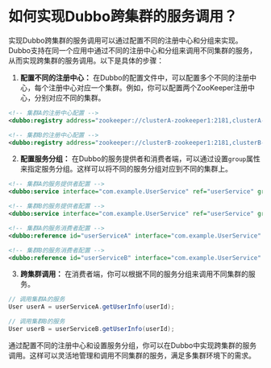 # 如何实现Dubbo跨集群的服务调用？

实现Dubbo跨集群的服务调用可以通过配置不同的注册中心和分组来实现。Dubbo支持在同一个应用中通过不同的注册中心和分组来调用不同集群的服务，从而实现跨集群的服务调用。以下是具体的步骤：

1. **配置不同的注册中心：** 在Dubbo的配置文件中，可以配置多个不同的注册中心，每个注册中心对应一个集群。例如，你可以配置两个ZooKeeper注册中心，分别对应不同的集群。

```xml
<!-- 集群A的注册中心配置 -->
<dubbo:registry address="zookeeper://clusterA-zookeeper1:2181,clusterA-zookeeper2:2181" />

<!-- 集群B的注册中心配置 -->
<dubbo:registry address="zookeeper://clusterB-zookeeper1:2181,clusterB-zookeeper2:2181" />
```

2. **配置服务分组：** 在Dubbo的服务提供者和消费者端，可以通过设置`group`属性来指定服务分组。这样可以将不同的服务分组对应到不同的集群上。

```xml
<!-- 集群A的服务提供者配置 -->
<dubbo:service interface="com.example.UserService" ref="userService" group="groupA" />

<!-- 集群B的服务提供者配置 -->
<dubbo:service interface="com.example.UserService" ref="userService" group="groupB" />

<!-- 集群A的服务消费者配置 -->
<dubbo:reference id="userServiceA" interface="com.example.UserService" group="groupA" />

<!-- 集群B的服务消费者配置 -->
<dubbo:reference id="userServiceB" interface="com.example.UserService" group="groupB" />
```

3. **跨集群调用：** 在消费者端，你可以根据不同的服务分组来调用不同集群的服务。

```java
// 调用集群A的服务
User userA = userServiceA.getUserInfo(userId);

// 调用集群B的服务
User userB = userServiceB.getUserInfo(userId);
```

通过配置不同的注册中心和设置服务分组，你可以在Dubbo中实现跨集群的服务调用。这样可以灵活地管理和调用不同集群的服务，满足多集群环境下的需求。
